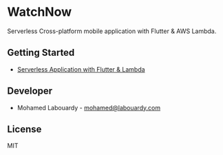 # WatchNow

Serverless Cross-platform mobile application with Flutter & AWS Lambda.

## Getting Started

* [Serverless Application with Flutter & Lambda](https://medium.com/@mlabouardy/serverless-application-with-flutter-lambda-aa0d264fbefd)

## Developer

* Mohamed Labouardy - <mohamed@labouardy.com>

## License

MIT
